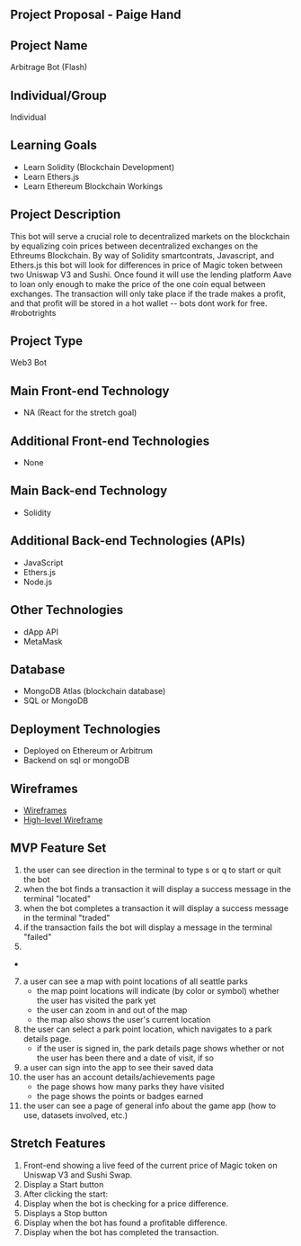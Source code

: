 
## Project Proposal - Paige Hand

## Project Name

Arbitrage Bot (Flash)

## Individual/Group

Individual

## Learning Goals

- Learn Solidity (Blockchain Development)
- Learn Ethers.js 
- Learn Ethereum Blockchain Workings

## Project Description

This bot will serve a crucial role to decentralized markets on the blockchain by equalizing coin prices between decentralized exchanges on the Ethreums Blockchain. By way of Solidity smartcontrats, Javascript, and Ethers.js this bot will look for differences in price of Magic token between two Uniswap V3 and Sushi. Once found it will use the lending platform Aave to loan only enough to make the price of the one coin equal between exchanges. The transaction will only take place if the trade makes a profit, and that profit will be stored in a hot wallet -- bots dont work for free. #robotrights

## Project Type

Web3 Bot

## Main Front-end Technology

- NA (React for the stretch goal)

## Additional Front-end Technologies

- None

## Main Back-end Technology

- Solidity

## Additional Back-end Technologies (APIs)

- JavaScript
- Ethers.js
- Node.js

## Other Technologies

- dApp API
- MetaMask

## Database 

- MongoDB Atlas (blockchain database)
- SQL or MongoDB

## Deployment Technologies

- Deployed on Ethereum or Arbitrum
- Backend on sql or mongoDB

## Wireframes

- [Wireframes](https://drive.google.com/drive/folders/1esk8qN2Lwl4Vn7ecCTkKdhQVsIzwtTZS)
- [High-level Wireframe](https://imgur.com/YUvCxY4)

## MVP Feature Set

1. the user can see direction in the terminal to type s or q to start or quit the bot   
2. when the bot finds a transaction it will display a success message in the terminal "located"
3. when the bot completes a transaction it will display a success message in the terminal "traded"
4. if the transaction fails the bot will display a message in the terminal "failed"
6. 
  -  
7.  a user can see a map with point locations of all seattle parks
	- the map point locations will indicate (by color or symbol) whether the user has visited the park yet
	- the user can zoom in and out of the map 
	- the map also shows the user's current location
8.  the user can select a park point location, which navigates to a park details page.
	- if the user is signed in, the park details page shows whether or not the user has been there and a date of visit, if so
9. a user can sign into the app to see their saved data
10. the user has an account details/achievements page
	- the page shows how many parks they have visited
	- the page shows the points or badges earned
11. the user can see a page of general info about the game app (how to use, datasets involved, etc.)

## Stretch Features

1. Front-end showing a live feed of the current price of Magic token on Uniswap V3 and Sushi Swap.
2. Display a Start button
3. After clicking the start:
4. Display when the bot is checking for a price difference.
5. Displays a Stop button
6. Display when the bot has found a profitable difference.
7. Display when the bot has completed the transaction.
 
